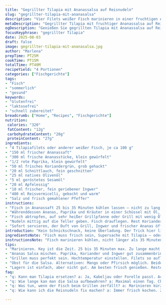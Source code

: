 ```yaml
---
title: "Gegrillter Tilapia mit Ananassalsa auf Reisnudeln"
slug: "gegrillter-tilapia-mit-ananasalsa"
description: "Vier Filets weißer Fisch marinieren in einer fruchtigen Ananassaftmischung. Ananas, roter Paprika, frische Kräuter mit Reisnudeln als Basis – frisch, leicht, knackig. Grillsignale beachten, Fleisch soll zart bleiben. Öl und Essig geben Aroma und helfen Textur. Ingwer bringt Würze, Sesamöl rundet ab. Klassisch umgewandelt, gluten- und laktosefrei, ohne Eier und Nüsse. Schnell, farbstark, kühl serviert für sehr aromatisches Ergebnis mit subtilem Biss."
metaDescription: "Gegrillter Tilapia mit fruchtiger Ananassalsa auf Reisnudeln ist ein erfrischendes Fischgericht, das leicht und aromatisch ist und perfekt für warme Tage."
ogDescription: "Genießen Sie gegrillten Tilapia mit Ananassalsa auf Reisnudeln. Ein balanciertes Gericht voller frischer Aromen, ideal für gesellige Anlässe."
focusKeyphrase: "gegrillter Tilapia"
date: 2025-08-03
draft: false
image: gegrillter-tilapia-mit-ananasalsa.jpg
author: "Marlena"
prepTime: PT25M
cookTime: PT15M
totalTime: PT40M
recipeYield: "4 Portionen"
categories: ["Fischgerichte"]
tags:
- "Fisch"
- "sommerlich"
- "gesund"
keywords:
- "Glutenfrei"
- "laktosefrei"
- "schnell zubereitet"
breadcrumb: ["Home", "Recipes", "Fischgerichte"]
nutrition: 
 calories: "320"
 fatContent: "12g"
 carbohydrateContent: "28g"
 proteinContent: "27g"
ingredients:
- "4 Tilapiafilets oder anderer weißer Fisch, je ca 100 g"
- "150 ml frischer Ananassaft"
- "300 ml frische Ananasstücke, klein gewürfelt"
- "1/2 rote Paprika, klein gewürfelt"
- "50 ml frisches Koriandergrün, grob gehackt"
- "20 ml Schnittlauch, fein geschnitten"
- "25 ml natives Olivenöl"
- "5 ml geröstetes Sesamöl"
- "20 ml Apfelessig"
- "10 ml frischer, fein geriebener Ingwer"
- "400 ml Reisvermicelli, gekocht und warm"
- "Salz und frisch gemahlener Pfeffer"
instructions:
- "Fisch in Ananassaft 25 bis 35 Minuten kühlen lassen – nicht zu lang, sonst zerfällt er. Saft muss frisch und säuerlich sein zum Zersetzen, dabei behutsam."
- "Währenddessen Ananas, Paprika und Kräuter in einer Schüssel mit Öl, Sesamöl, Essig und Ingwer mischen. Würzen mit Salz, Pfeffer. Vermicelli einzeln mit Gabel durchmischen, dann schnell unterheben, damit Nudeln locker bleiben."
- "Fisch abtropfen, auf sehr heißer Grillpfanne oder Grill mit wenig Öl grillen – maximal 4 Minuten pro Seite. Er sollte glanzvoll, leicht gebräunt, buttrig aussehen, nicht austrocknen. Nachsalzen und pfeffern kurz vorm Servieren."
- "Nudeln mittig auf die Teller geben. Fisch drauflegen. Rest Koriander drüber; ein paar Tropfen Olivenöl als Finish."
- "Sofort servieren, der Duft von Grill, Ingwer und frischer Ananas öffnet den Appetit."
introduction: "Kein Schnickschnack, keine Überladung. Der Trick hier liegt in den Zutaten – Gut ausgewogen, saftig und frisch. Ananas und Ingwer geben die Würze, ohne dominieren. Sojasauce? Lieber rausgefallen – Sesamöl macht den Job. Reisvermicelli nehmen Sauce gut auf, sind aber empfindlich, also schnell mischen, nicht matschig. Wer öfter Fisch grillt, kennt die Gefahr: Ausgetrocknet. Nur kurz und heiß, bis die Oberfläche feine Röstaromen zeigt, innen noch glasig und saftig. Wer das merkt, hat den Dreh raus. Frische Kräuter als Kontrapunkt, knackiges Gemüse für die Textur – Alles zusammenspielt. Die Idee, Ananassaft als Marinade zu nutzen, hab ich probiert, mal mit Zitrone, mal pur – der ananas bringt den richtigen Süße-Säure-Mix, zahlt sich aus. Der rote Paprika bringt Farbe, Frische. Zusammen mit dem Koriander ein Aroma, das funktioniert, nicht überdeckt. Die Garmethode gegen fade Ergebnisse: heiß, kurz und wachsam. Sonst lohnt es sich nicht."
ingredientsNote: "Fisch muss frisch sein, Supersache mit Tilapia – oder Kabeljau als Trost. Ananassaft selbst pressen macht Unterschied zu gekauftem, das oft zu süß, künstlich ist. Wer keinen Apfelessig hat, nimmt weißen Traubenessig oder Limettensaft – gibt die Säure, die wichtig ist für frische Balance. Sesamöl nur leicht, zu viel bedrängt die Frische. Statt Koriander kann man Basilikum probieren – ändert Aroma, aber passt super. Die Paprika kann auch gelb sein, hauptsache süß, mild. Reisvermicelli sollten frisch gekocht, noch warm verarbeitet werden, sonst verkleben sie. Wer keine Schnittlauch mag, verwendet Frühlingszwiebel, dünn geschnitten. Öl muss hitzebeständig sein, deshalb Olivenöl und Sesamöl getrennt – ersteres zum Grillen, letztes in der Sauce. Salzen erst zum Schluss, dann entweicht nicht Flüssigkeit und wird nicht schmierig."
instructionsNote: "Fisch marinieren kühlen, nicht länger als 35 Minuten – Säure zersetzt Protein sonst zu stark, Fisch fällt auseinander. Während des Marinierens Salsa vorbereiten und Nudeln kochen, so bleibt alles frisch. Ananas mit Paprika und Kräutern zuerst mischen, dann Ingwer einarbeiten – er löst sich besser im Öl. Reisnudeln noch warm unterheben, sie nehmen Sauce auf wie Schwamm; sofort servieren, sonst wird’s pampig. Grillpfanne sehr heiß ansetzen – Geräusch soll zischen, nicht flüstern. Beim Wenden darauf achten, dass Filets nicht reißen – nicht drücken oder zu früh wenden. Die goldbraune Färbung ist Startpunkt, nicht Endpunkt – innen soll Fisch noch leicht glasig aussehen. Schluss mit Pfeffer und Salz zum Würzen der Oberseite; sonst zieht zu viel Wasser raus. Teller warm, damit Nudeln nicht auskühlen. Ein letzter esslöffel gutes Olivenöl gibt Glanz und Tiefe. Die Kombination aus Aromen funk­tioniert am besten frisch und schnell serviert."
tips:
- "Marinieren. Key ist die Zeit. 25 bis 35 Minuten max. Zu lange macht Fisch brüchig. Ananassaft dient als Zartmacher. Zudem säuerlich und frisch wählen. Druck nicht zu stark ausüben."
- "Ananas Salsa mischen. Paprika, Koriander und Ingwer gut zusammenbringen. Mischung sollte frisch, knackig und aromatisch sein. Salz erst am Schluss dazu. Nudeln schnell unterheben. Nicht matschig."
- "Grillen muss perfekt sein. Hochtemperatur einstellen. Filets so auflegen, dass es zischt. 4 Minuten pro Seite etwa. Blick auf die Farbe: innen glasig, außen leicht gebräunt."
- "Obst für die Salsa. Alternativen: Mango oder Pfirsich möglich. Beide liefern süße Frische. Anstelle von Schnittlauch auch Frühlingszwiebeln verwenden. Färbt die Salsa interessant ein."
- "Lagern ist einfach, aber nicht gut. Am besten frisch genießen. Reste im Kühlschrank aber nicht länger als einen Tag. Bei erneutem Aufwärmen vorsichtig sein. Kurz und schonend erhitzen."
faq:
- "q: Kann man Tilapia ersetzen? a: Ja, Kabeljau oder Forelle passt. Achte auf ähnliche Garzeiten. Frischer Fisch bleibt wichtig. Geschmack variiert. Also bewusst wählen."
- "q: Wie lange kan man die Salsa aufbewahren? a: Maximal einen Tag. Chancen, dass sie matschig wird, steigen. Vor dem Servieren nochmal kurz mischen. Frisch bleibt besser."
- "q: Was tun, wenn der Fisch beim Grillen zerfällt? a: Marinieren kürzen. Heißer grillen. Sanft behandeln. Zuviel Wenden vermeiden. Drücken bringt mehr Wasser raus. Dann gleich auf den Grill."
- "q: Wie kann ich die Reisnudeln fix machen? a: Immer frisch kochen. Zeit für die Sauce lohnt. Ansonsten schnell in kaltes Wasser tauchen. So bleiben sie locker."

---
```

